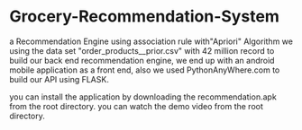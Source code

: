 # Grocery-Recommendation-System
a Recommendation Engine using association rule with"Apriori" Algorithm we using the data set "order_products__prior.csv" with 42 million record to build our back end recommendation engine, we end up with an android mobile application as a front end, also we used PythonAnyWhere.com  to build our API using FLASK.


you can install the application by downloading the recommendation.apk from the root directory.
you can watch the demo video from the root directory.
